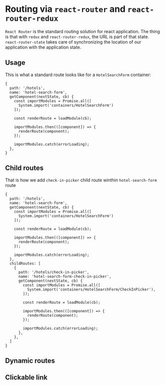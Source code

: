 # Routing via `react-router` and `react-router-redux`
`React Router` is the standard routing solution for react application. The thing is that with `redux` and `react-router-redux`, the URL is 
part of that state. `react-router-state` takes care of synchronizing the location of our application with the application state.

## Usage
This is what a standard route looks like for a `HotelSearchForm` container:
```JS
{
  path: '/hotels',
  name: 'hotel-search-form',
  getComponent(nextState, cb) {
    const importModules = Promise.all([
      System.import('containers/HotelSearchForm')
    ]);

    const renderRoute = loadModule(cb);

    importModules.then(([component]) => {
      renderRoute(component);
    });

    importModules.catch(errorLoading);
  },
}
```

## Child routes
That is how we add `check-in-picker` child route winthin `hotel-search-form` route
```JS
{
  path: '/hotels',
  name: 'hotel-search-form',
  getComponent(nextState, cb) {
    const importModules = Promise.all([
      System.import('containers/HotelSearchForm')
    ]);

    const renderRoute = loadModule(cb);

    importModules.then(([component]) => {
      renderRoute(component);
    });

    importModules.catch(errorLoading);
  },
  childRoutes: [
    {
      path: '/hotels/check-in-picker',
      name: 'hotel-search-form-check-in-picker',
      getComponent(nextState, cb) {
        const importModules = Promise.all([
          System.import('containers/HotelSearchForm/CheckInPicker'),
        ]);
  
        const renderRoute = loadModule(cb);
  
        importModules.then(([component]) => {
          renderRoute(component);
        });
  
        importModules.catch(errorLoading);
      },
    },
  ]
}
```


## Dynamic routes

## Clickable link
